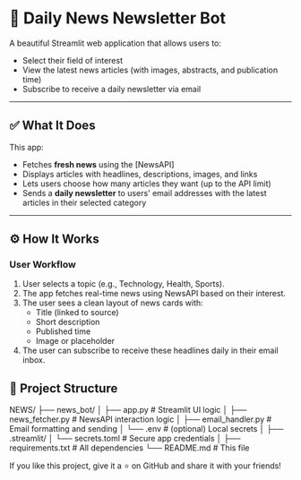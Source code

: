 # 📰 Daily News Newsletter Bot

A beautiful Streamlit web application that allows users to:
- Select their field of interest
- View the latest news articles (with images, abstracts, and publication time)
- Subscribe to receive a daily newsletter via email

---

## ✅ What It Does

This app:
- Fetches **fresh news** using the [NewsAPI]
- Displays articles with headlines, descriptions, images, and links
- Lets users choose how many articles they want (up to the API limit)
- Sends a **daily newsletter** to users' email addresses with the latest articles in their selected category

---

## ⚙️ How It Works

### User Workflow
1. User selects a topic (e.g., Technology, Health, Sports).
2. The app fetches real-time news using NewsAPI based on their interest.
3. The user sees a clean layout of news cards with:
   - Title (linked to source)
   - Short description
   - Published time
   - Image or placeholder
4. The user can subscribe to receive these headlines daily in their email inbox.


## 📁 Project Structure
NEWS/
├── news_bot/
│ ├── app.py # Streamlit UI logic
│ ├── news_fetcher.py # NewsAPI interaction logic
│ ├── email_handler.py # Email formatting and sending
│ └── .env # (optional) Local secrets
│
├── .streamlit/
│ └── secrets.toml # Secure app credentials
│
├── requirements.txt # All dependencies
└── README.md # This file


If you like this project, give it a ⭐ on GitHub and share it with your friends!



